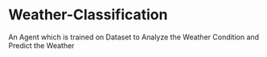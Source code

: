 # Weather-Classification
An Agent which is trained on Dataset to Analyze the Weather Condition and Predict the Weather
